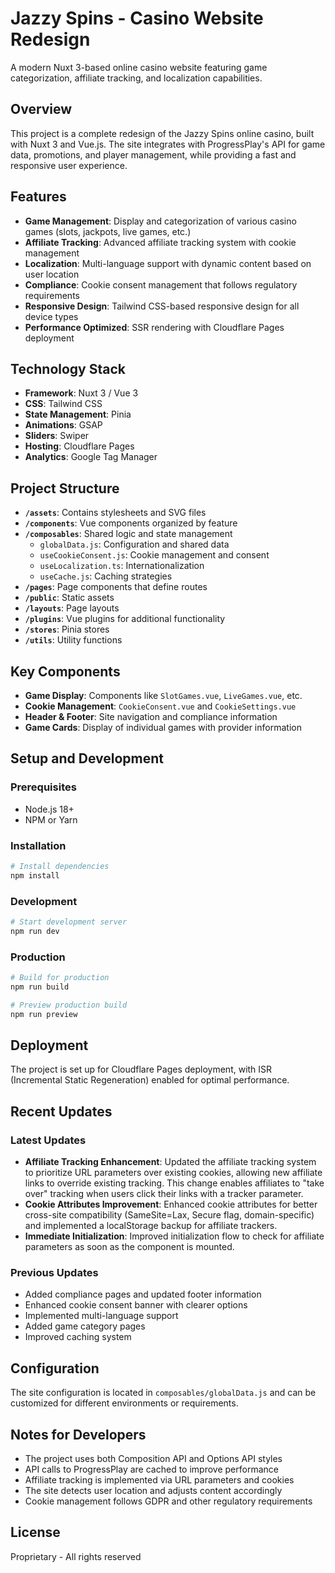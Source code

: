 # Jazzy Spins - Casino Website Redesign

A modern Nuxt 3-based online casino website featuring game categorization, affiliate tracking, and localization capabilities.

## Overview

This project is a complete redesign of the Jazzy Spins online casino, built with Nuxt 3 and Vue.js. The site integrates with ProgressPlay's API for game data, promotions, and player management, while providing a fast and responsive user experience.

## Features

- **Game Management**: Display and categorization of various casino games (slots, jackpots, live games, etc.)
- **Affiliate Tracking**: Advanced affiliate tracking system with cookie management
- **Localization**: Multi-language support with dynamic content based on user location
- **Compliance**: Cookie consent management that follows regulatory requirements
- **Responsive Design**: Tailwind CSS-based responsive design for all device types
- **Performance Optimized**: SSR rendering with Cloudflare Pages deployment

## Technology Stack

- **Framework**: Nuxt 3 / Vue 3
- **CSS**: Tailwind CSS
- **State Management**: Pinia
- **Animations**: GSAP
- **Sliders**: Swiper
- **Hosting**: Cloudflare Pages
- **Analytics**: Google Tag Manager

## Project Structure

- **`/assets`**: Contains stylesheets and SVG files
- **`/components`**: Vue components organized by feature
- **`/composables`**: Shared logic and state management
  - `globalData.js`: Configuration and shared data
  - `useCookieConsent.js`: Cookie management and consent
  - `useLocalization.ts`: Internationalization
  - `useCache.js`: Caching strategies
- **`/pages`**: Page components that define routes
- **`/public`**: Static assets
- **`/layouts`**: Page layouts
- **`/plugins`**: Vue plugins for additional functionality
- **`/stores`**: Pinia stores
- **`/utils`**: Utility functions

## Key Components

- **Game Display**: Components like `SlotGames.vue`, `LiveGames.vue`, etc.
- **Cookie Management**: `CookieConsent.vue` and `CookieSettings.vue`
- **Header & Footer**: Site navigation and compliance information
- **Game Cards**: Display of individual games with provider information

## Setup and Development

### Prerequisites

- Node.js 18+ 
- NPM or Yarn

### Installation

```bash
# Install dependencies
npm install
```

### Development

```bash
# Start development server
npm run dev
```

### Production

```bash
# Build for production
npm run build

# Preview production build
npm run preview
```

## Deployment

The project is set up for Cloudflare Pages deployment, with ISR (Incremental Static Regeneration) enabled for optimal performance.

## Recent Updates

### Latest Updates
- **Affiliate Tracking Enhancement**: Updated the affiliate tracking system to prioritize URL parameters over existing cookies, allowing new affiliate links to override existing tracking. This change enables affiliates to "take over" tracking when users click their links with a tracker parameter.
- **Cookie Attributes Improvement**: Enhanced cookie attributes for better cross-site compatibility (SameSite=Lax, Secure flag, domain-specific) and implemented a localStorage backup for affiliate trackers.
- **Immediate Initialization**: Improved initialization flow to check for affiliate parameters as soon as the component is mounted.

### Previous Updates
- Added compliance pages and updated footer information
- Enhanced cookie consent banner with clearer options
- Implemented multi-language support
- Added game category pages
- Improved caching system

## Configuration

The site configuration is located in `composables/globalData.js` and can be customized for different environments or requirements.

## Notes for Developers

- The project uses both Composition API and Options API styles
- API calls to ProgressPlay are cached to improve performance
- Affiliate tracking is implemented via URL parameters and cookies
- The site detects user location and adjusts content accordingly
- Cookie management follows GDPR and other regulatory requirements

## License

Proprietary - All rights reserved
